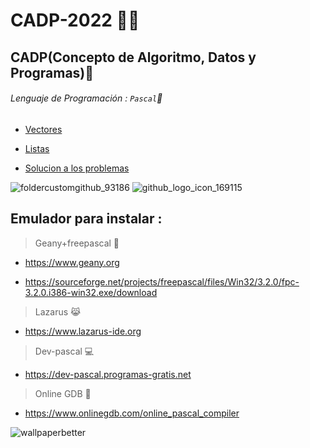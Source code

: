 # CADP-2022 :technologist:

## **CADP(Concepto de Algoritmo, Datos y Programas)**:memo:

###### Lenguaje de Programación : `` Pascal ``🚀

- [Vectores](docs/CONTRIBUTING.md)

- [Listas](docs/Listas.md)

- [Solucion a los problemas](docs/solucion.md)


![foldercustomgithub_93186](https://user-images.githubusercontent.com/92184167/166070633-6c8d1fa3-21de-46f4-8a63-639808a0d31f.png)
![github_logo_icon_169115](https://user-images.githubusercontent.com/92184167/166070890-39c0dd8f-4aea-428f-8e2b-94ca9b0edd43.png)

## Emulador para instalar :

 > Geany+freepascal 🧞

- https://www.geany.org

- https://sourceforge.net/projects/freepascal/files/Win32/3.2.0/fpc-3.2.0.i386-win32.exe/download                  

 > Lazarus 😹  

- https://www.lazarus-ide.org

 > Dev-pascal 💻

- https://dev-pascal.programas-gratis.net

 > Online GDB 🍱

- https://www.onlinegdb.com/online_pascal_compiler

![wallpaperbetter](https://user-images.githubusercontent.com/92184167/164947811-c8454648-5c1b-478d-a718-37bc76714bc8.jpg)
